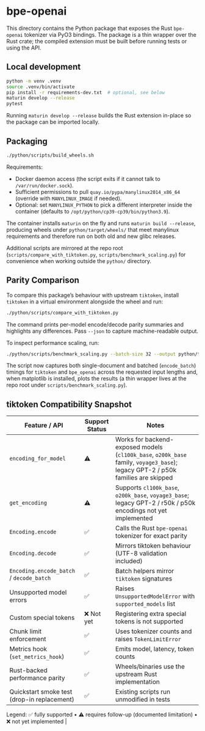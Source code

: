 # bpe-openai

This directory contains the Python package that exposes the Rust `bpe-openai`
tokenizer via PyO3 bindings. The package is a thin wrapper over the Rust crate;
the compiled extension must be built before running tests or using the API.

## Local development

```bash
python -m venv .venv
source .venv/bin/activate
pip install -r requirements-dev.txt  # optional, see below
maturin develop --release
pytest
```

Running `maturin develop --release` builds the Rust extension in-place so the
package can be imported locally.

## Packaging

```bash
./python/scripts/build_wheels.sh
```

Requirements:

- Docker daemon access (the script exits if it cannot talk to `/var/run/docker.sock`).
- Sufficient permissions to pull `quay.io/pypa/manylinux2014_x86_64` (override with
  `MANYLINUX_IMAGE` if needed).
- Optional: set `MANYLINUX_PYTHON` to pick a different interpreter inside the
  container (defaults to `/opt/python/cp39-cp39/bin/python3.9`).

The container installs `maturin` on the fly and runs `maturin build --release`,
producing wheels under `python/target/wheels/` that meet manylinux requirements
and therefore run on both old and new glibc releases.

Additional scripts are mirrored at the repo root (`scripts/compare_with_tiktoken.py`,
`scripts/benchmark_scaling.py`) for convenience when working outside the
`python/` directory.

## Parity Comparison

To compare this package’s behaviour with upstream `tiktoken`, install
`tiktoken` in a virtual environment alongside the wheel and run:

```bash
./python/scripts/compare_with_tiktoken.py
```

The command prints per-model encode/decode parity summaries and highlights any
differences. Pass `--json` to capture machine-readable output.

To inspect performance scaling, run:

```bash
./python/scripts/benchmark_scaling.py --batch-size 32 --output python/target/benchmark_scaling.png
```

The script now captures both single-document and batched (`encode_batch`) timings for
`tiktoken` and `bpe_openai` across the requested input lengths and, when matplotlib is installed,
plots the results (a thin wrapper lives at the repo root under `scripts/benchmark_scaling.py`).

## tiktoken Compatibility Snapshot

| Feature / API                              | Support Status | Notes |
|--------------------------------------------|----------------|-------|
| `encoding_for_model`                       | ⚠️              | Works for backend-exposed models (`cl100k_base`, `o200k_base` family, `voyage3_base`); legacy GPT-2 / p50k families are skipped |
| `get_encoding`                             | ⚠️              | Supports `cl100k_base`, `o200k_base`, `voyage3_base`; legacy GPT-2 / r50k / p50k encodings not yet implemented |
| `Encoding.encode`                          | ✅              | Calls the Rust `bpe-openai` tokenizer for exact parity |
| `Encoding.decode`                          | ✅              | Mirrors tiktoken behaviour (UTF-8 validation included) |
| `Encoding.encode_batch` / `decode_batch`   | ✅              | Batch helpers mirror `tiktoken` signatures |
| Unsupported model errors                   | ✅              | Raises `UnsupportedModelError` with `supported_models` list |
| Custom special tokens                      | ❌ Not yet      | Registering extra special tokens is not supported |
| Chunk limit enforcement                    | ✅              | Uses tokenizer counts and raises `TokenLimitError` |
| Metrics hook (`set_metrics_hook`)          | ✅              | Emits model, latency, token counts |
| Rust-backed performance parity             | ✅              | Wheels/binaries use the upstream Rust implementation |
| Quickstart smoke test (drop-in replacement)| ✅              | Existing scripts run unmodified in tests |

Legend: ✅ fully supported • ⚠️ requires follow-up (documented limitation) • ❌ not yet implemented |
